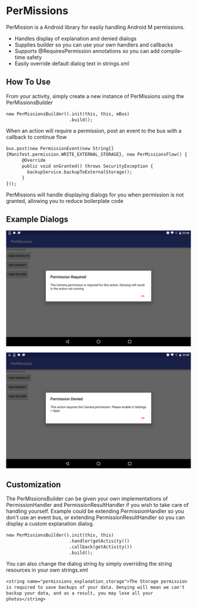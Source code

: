 # PerMissions

PerMission is a Android library for easily handling Android M permissions.

* Handles display of explanation and denied dialogs
* Supplies builder so you can use your own handlers and callbacks
* Supports @RequiresPermission annotations so you can add compile-time safety
* Easily override default dialog text in strings.xml

## How To Use

From your activity, simply create a new instance of PerMissions using the PerMissionsBuilder
```
new PerMissionsBuilder().init(this, this, mBus)
                        .build();
```

When an action will require a permission, post an event to the bus with a callback to continue flow

```
bus.post(new PermissionEvent(new String[]{Manifest.permission.WRITE_EXTERNAL_STORAGE}, new PerMissionsFlow() {
      @Override
      public void onGranted() throws SecurityException {
        backupService.backupToExternalStorage();
      }
}));
```

PerMissions will handle displaying dialogs for you when permission is not granted, allowing you to reduce boilerplate code

## Example Dialogs
![Image of explanation dialog](/attachments/explanation.png)

![Image of denied dialog](/attachments/denied.png)

## Customization
The PerMissionsBuilder can be given your own implementations of PermissionHandler and PermissionResultHandler if you wish to take care of handling yourself. Example could be extending PermissionHandler so you don't use an event bus, or extending PermissionResultHandler so you can display a custom explanation dialog.

```
new PerMissionsBuilder().init(this, this)
                        .handler(getActivity())
                        .callback(getActivity())
                        .build();
```

You can also change the dialog string by simply overriding the string resources in your own strings.xml

```
<string name="permissions_explanation_storage">The Storage permission is required to save backups of your data. Denying will mean we can't backup your data, and as a result, you may lose all your photos</string>
```
